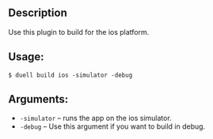 ## Description
 
Use this plugin to build for the ios platform.
## Usage:
`$ duell build ios -simulator -debug`
## Arguments:
* `-simulator` &ndash; runs the app on the ios simulator.
* `-debug` &ndash; Use this argument if you want to build in debug.
